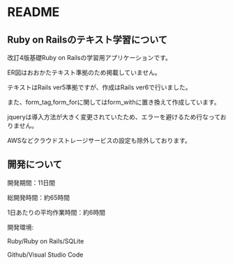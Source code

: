 # README

## Ruby on Railsのテキスト学習について
改訂4版基礎Ruby on Railsの学習用アプリケーションです。

ER図はおおかたテキスト準拠のため掲載していません。

テキストはRails ver5準拠ですが、作成はRails ver6で行いました。

また、form_tag,form_forに関してはform_withに置き換えて作成しています。

jqueryは導入方法が大きく変更されていたため、エラーを避けるため行なっておりません。

AWSなどクラウドストレージサービスの設定も除外しております。

## 開発について
開発期間：11日間

総開発時間：約65時間

1日あたりの平均作業時間：約6時間

開発環境:

Ruby/Ruby on Rails/SQLite

Github/Visual Studio Code
